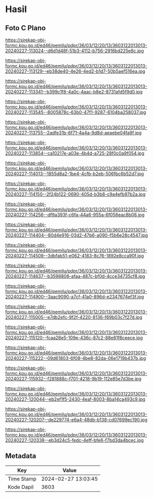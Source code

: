 # Hasil

## Foto C Plano

https://sirekap-obj-formc.kpu.go.id/ed46/pemilu/pdpr/36/03/12/20/13/3603122013013-20240227-113024--d6d1d48f-51b3-4112-b756-2916bd225e8c.jpg

https://sirekap-obj-formc.kpu.go.id/ed46/pemilu/pdpr/36/03/12/20/13/3603122013013-20240227-113129--eb38de40-4e26-4ed2-b1d7-50b5aef516ea.jpg

https://sirekap-obj-formc.kpu.go.id/ed46/pemilu/pdpr/36/03/12/20/13/3603122013013-20240227-113341--b399c1f8-4a0c-4aac-b8e2-8731afd5f9d0.jpg

https://sirekap-obj-formc.kpu.go.id/ed46/pemilu/pdpr/36/03/12/20/13/3603122013013-20240227-113545--8005878c-63b0-47f1-9287-6104ba258037.jpg

https://sirekap-obj-formc.kpu.go.id/ed46/pemilu/pdpr/36/03/12/20/13/3603122013013-20240227-113755--2adfe31b-6f71-4a4a-9d8d-aeaebe04fa9f.jpg

https://sirekap-obj-formc.kpu.go.id/ed46/pemilu/pdpr/36/03/12/20/13/3603122013013-20240227-113854--ca10217e-a03e-4b4d-a725-28f0c0a9f054.jpg

https://sirekap-obj-formc.kpu.go.id/ed46/pemilu/pdpr/36/03/12/20/13/3603122013013-20240227-114013--1855d8a2-1be4-4cfb-b2eb-506fbc6b52d7.jpg

https://sirekap-obj-formc.kpu.go.id/ed46/pemilu/pdpr/36/03/12/20/13/3603122013013-20240227-114150--2f24b122-0690-405d-b3b8-c9a4efb97b2a.jpg

https://sirekap-obj-formc.kpu.go.id/ed46/pemilu/pdpr/36/03/12/20/13/3603122013013-20240227-114256--df9a393f-c6fa-44a6-955a-6f056eac8b08.jpg

https://sirekap-obj-formc.kpu.go.id/ed46/pemilu/pdpr/36/03/12/20/13/3603122013013-20240227-114404--80d4e916-03d2-47b6-a090-f5b6e28c4547.jpg

https://sirekap-obj-formc.kpu.go.id/ed46/pemilu/pdpr/36/03/12/20/13/3603122013013-20240227-114509--3dbfab51-e062-4183-8c76-1892e8cca90f.jpg

https://sirekap-obj-formc.kpu.go.id/ed46/pemilu/pdpr/36/03/12/20/13/3603122013013-20240227-114637--b3598806-afaa-487c-bf0d-4cce34735cf8.jpg

https://sirekap-obj-formc.kpu.go.id/ed46/pemilu/pdpr/36/03/12/20/13/3603122013013-20240227-114900--3aac9090-a7cf-41a0-896d-e2347674ef3f.jpg

https://sirekap-obj-formc.kpu.go.id/ed46/pemilu/pdpr/36/03/12/20/13/3603122013013-20240227-115005--e7db2efc-9f2f-4220-8136-f69b03c7f27d.jpg

https://sirekap-obj-formc.kpu.go.id/ed46/pemilu/pdpr/36/03/12/20/13/3603122013013-20240227-115120--fcaa28e5-109e-436c-87c2-88e81f8ceece.jpg

https://sirekap-obj-formc.kpu.go.id/ed46/pemilu/pdpr/36/03/12/20/13/3603122013013-20240227-115222--09d61803-6f08-4be8-82da-06e1719b437b.jpg

https://sirekap-obj-formc.kpu.go.id/ed46/pemilu/pdpr/36/03/12/20/13/3603122013013-20240227-115932--f281888c-f701-4218-9b19-112e85e7d3be.jpg

https://sirekap-obj-formc.kpu.go.id/ed46/pemilu/pdpr/36/03/12/20/13/3603122013013-20240227-120044--eb2ef1f5-2430-4eaf-8003-8ba14ca493c9.jpg

https://sirekap-obj-formc.kpu.go.id/ed46/pemilu/pdpr/36/03/12/20/13/3603122013013-20240227-120207--de229774-e6a4-48db-b138-cd07699ec190.jpg

https://sirekap-obj-formc.kpu.go.id/ed46/pemilu/pdpr/36/03/12/20/13/3603122013013-20240227-120338--eb3d24c5-fedc-4eff-bfe6-f7bd3da4bcec.jpg


## Metadata

| Key        | Value               |
| ---------- | ------------------- |
| Time Stamp | 2024-02-27 13:03:45 |
| Kode Dapil | 3603                |



